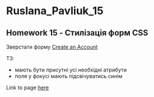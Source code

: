 # Ruslana_Pavliuk_15

## Homework 15 - Стилізація форм CSS
Зверстати форму [Create an Account](https://www.figma.com/file/nGezCF6xJZS8FaJEPobDFH/web-forms?node-id=0%3A1&t=QUUj5kohMXHwdsnn-0)

ТЗ:
- мають бути присутні усі необхідні атрибути 
- поля у фокусі мають підсвічуватись синім   

Link to page [here](https://08-11-2022-fe.github.io/Ruslana_Pavliuk_15/index.html)   
